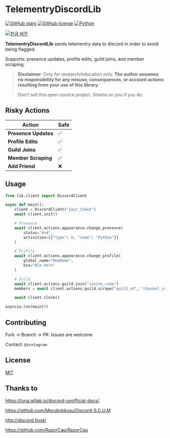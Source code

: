 # TelementryDiscordLib

[![GitHub stars](https://img.shields.io/github/stars/kalcao/TelementryDiscordLib?style=social)](https://github.com/kalcao/TelementryDiscordLib)
[![GitHub license](https://img.shields.io/github/license/kalcao/TelementryDiscordLib)](https://github.com/kalcao/TelementryDiscordLib)
[![Python](https://img.shields.io/badge/Python-3.8%2B-blue)](https://www.python.org/)

[![한글 버전](https://img.shields.io/badge/%ED%95%9C%EA%B8%80%20%EB%B2%84%EC%A0%84-%EB%B3%B4%EA%B8%B0-brightgreen)](README_ko.md)

**TelementryDiscordLib** sends telementry data to discord in order to avoid being flagged.

Supports: presence updates, profile edits, guild joins, and member scraping.

> **Disclaimer**: Only for research/education only. **The author assumes no responsibility for any misuse, consequences, or account actions resulting from your use of this library.**

> Don't sell this open-source project. Shame on you if you do.

## Risky Actions

| Action             | Safe |
|--------------------|------|
| **Presence Updates** | ✅ |
| **Profile Edits**  | ✅ |
| **Guild Joins**    | ✅ |
| **Member Scraping**| ✅ |
| **Add Friend**     | ❌ |

## Usage

```python
from lib.client import DiscordClient

async def main():
    client = DiscordClient("your_token")
    await client.init()

    # Presence
    await client.actions.appearance.change_presence(
        status="dnd",
        activities=[{"type": 0, "name": "Python"}]
    )

    # Profile
    await client.actions.appearance.change_profile(
        global_name="NewName",
        bio="Bio here"
    )

    # Guild
    await client.actions.guild.join("invite_code")
    members = await client.actions.guild.scrape("guild_id", "channel_id")

    await client.close()

asyncio.run(main())
```

## Contributing

Fork → Branch → PR. Issues are welcome

Contact: `@inxtagram`

## License

[MIT](LICENSE)

## Thanks to

https://luna.gitlab.io/discord-unofficial-docs/

https://github.com/Merubokkusu/Discord-S.C.U.M

http://discord.food/

https://github.com/RazorCap/RazorCap
